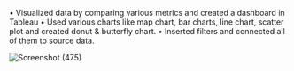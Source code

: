 •	Visualized data by comparing various metrics and created a dashboard in Tableau
•	Used various charts like map chart, bar charts, line chart, scatter plot and created donut & butterfly chart.
•	Inserted filters and connected all of them to source data.

![Screenshot (475)](https://user-images.githubusercontent.com/92477493/220189962-28065eca-c248-4148-a5ae-0139a62968dd.png)

